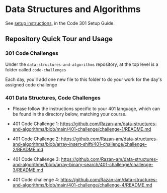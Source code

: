 # Data Structures and Algorithms

See [setup instructions](https://codefellows.github.io/setup-guide/code-301/3-code-challenges), in the Code 301 Setup Guide.

## Repository Quick Tour and Usage

### 301 Code Challenges

Under the `data-structures-and-algorithms` repository, at the top level is a folder called `code-challenges`

Each day, you'll add one new file to this folder to do your work for the day's assigned code challenge

### 401 Data Structures, Code Challenges

- Please follow the instructions specific to your 401 language, which can be found in the directory below, matching your course.

- 401 Code Challenge 1: https://github.com/Razan-am/data-structures-and-algorithms/blob/main/401-challenge/challenge-1/README.md


- 401 Code Challenge 2: https://github.com/Razan-am/data-structures-and-algorithms/blob/array-insert-shift/401-challenge/challenge-2/README.md


- 401 Code Challenge 3: https://github.com/Razan-am/data-structures-and-algorithms/blob/array-binary-search/401-challenge/challenge-3/README.md

- 401 Code challenge 4: https://github.com/Razan-am/data-structures-and-algorithms/blob/main/401-challenge/challenge-4/README.md

